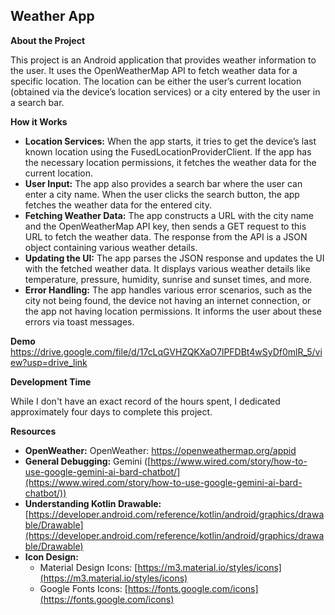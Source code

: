 ## Weather App

**About the Project**

This project is an Android application that provides weather information to the user. It uses the OpenWeatherMap API to fetch weather data for a specific location. The location can be either the user’s current location (obtained via the device’s location services) or a city entered by the user in a search bar.

**How it Works**

* **Location Services:** When the app starts, it tries to get the device’s last known location using the FusedLocationProviderClient. If the app has the necessary location permissions, it fetches the weather data for the current location.
* **User Input:** The app also provides a search bar where the user can enter a city name. When the user clicks the search button, the app fetches the weather data for the entered city.
* **Fetching Weather Data:** The app constructs a URL with the city name and the OpenWeatherMap API key, then sends a GET request to this URL to fetch the weather data. The response from the API is a JSON object containing various weather details.
* **Updating the UI:** The app parses the JSON response and updates the UI with the fetched weather data. It displays various weather details like temperature, pressure, humidity, sunrise and sunset times, and more.
* **Error Handling:** The app handles various error scenarios, such as the city not being found, the device not having an internet connection, or the app not having location permissions. It informs the user about these errors via toast messages.

**Demo**
https://drive.google.com/file/d/17cLqGVHZQKXaO7lPFDBt4wSyDf0mlR_5/view?usp=drive_link

**Development Time**

While I don't have an exact record of the hours spent, I dedicated approximately four days to complete this project.


**Resources**
* **OpenWeather:** OpenWeather: https://openweathermap.org/appid
* **General Debugging:** Gemini ([https://www.wired.com/story/how-to-use-google-gemini-ai-bard-chatbot/](https://www.wired.com/story/how-to-use-google-gemini-ai-bard-chatbot/))
* **Understanding Kotlin Drawable:** [https://developer.android.com/reference/kotlin/android/graphics/drawable/Drawable](https://developer.android.com/reference/kotlin/android/graphics/drawable/Drawable)
* **Icon Design:**
    * Material Design Icons: [https://m3.material.io/styles/icons](https://m3.material.io/styles/icons)
    * Google Fonts Icons: [https://fonts.google.com/icons](https://fonts.google.com/icons)